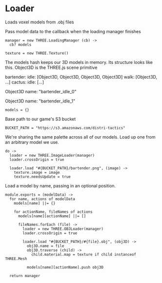 Loader
======

Loads voxel models from .obj files

Pass model data to the callback when the loading manager finishes

    manager = new THREE.LoadingManager (cb) ->
      cb? models

    texture = new THREE.Texture()
  
The models hash keeps our 3D models in memory. 
Its structure looks like this.
Object3D is the THREE.js scene primitive 
  
bartender:
  idle: [Object3D, Object3D, Object3D, Object3D]
  walk: [Object3D, ...]
cactus:
  idle: [...]

Object3D
  name: "bartender_idle_0"

Object3D
  name: "bartender_idle_1"

    models = {}

Base path to our game's S3 bucket

    BUCKET_PATH = "https://s3.amazonaws.com/distri-tactics"

We're sharing the same palette across all of our models.
Load up one from an arbitrary model we use.

    do ->
      loader = new THREE.ImageLoader(manager)
      loader.crossOrigin = true

      loader.load "#{BUCKET_PATH}/bartender.png", (image) ->
        texture.image = image
        texture.needsUpdate = true

Load a model by name, passing in an optional position.

    module.exports = (modelData) ->
      for name, actions of modelData
        models[name] ||= {}
        
        for actionName, fileNames of actions
          models[name][actionName] ||= []
          
          fileNames.forEach (file) ->
            loader = new THREE.OBJLoader(manager)
            loader.crossOrigin = true
            
            loader.load "#{BUCKET_PATH}/#{file}.obj", (obj3D) ->
              obj3D.name = file
              obj3D.traverse (child) ->
                child.material.map = texture if child instanceof THREE.Mesh
                  
              models[name][actionName].push obj3D

      return manager
